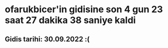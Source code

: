 # ofarukbicer'in gidisine son 4 gun 23 saat 27 dakika 38 saniye kaldi

## Gidis tarihi: 30.09.2022 :(
